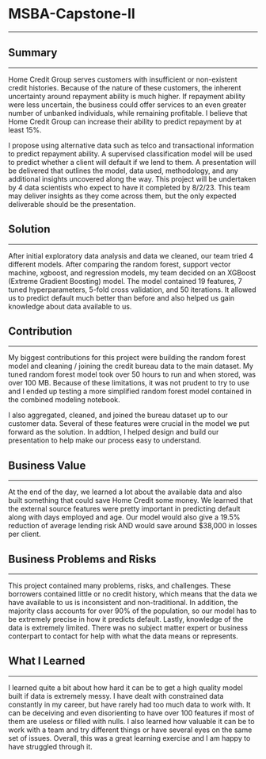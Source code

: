 # MSBA-Capstone-II
---
## Summary
---
Home Credit Group serves customers with insufficient or non-existent credit histories. Because of the nature of these customers, the inherent uncertainty around repayment ability is much higher. If repayment ability were less uncertain, the business could offer services to an even greater number of unbanked individuals, while remaining profitable. I believe that Home Credit Group can increase their ability to predict repayment by at least 15%.

I propose using alternative data such as telco and transactional information to predict repayment ability. A supervised classification model will be used to predict whether a client will default if we lend to them. A presentation will be delivered that outlines the model, data used, methodology, and any additional insights uncovered along the way. This project will be undertaken by 4 data scientists who expect to have it completed by 8/2/23. This team may deliver insights as they come across them, but the only expected deliverable should be the presentation.
## Solution
---
After initial exploratory data analysis and data we cleaned, our team tried 4 different models. After comparing the random forest, support vector machine, xgboost, and regression models, my team decided on an XGBoost (Extreme Gradient Boosting) model. The model contained 19 features, 7 tuned hyperparameters, 5-fold cross validation, and 50 iterations. It allowed us to predict default much better than before and also helped us gain knowledge about data available to us.
## Contribution
---
My biggest contributions for this project were building the random forest model and cleaning / joining the credit bureau data to the main dataset. My tuned random forest model took over 50 hours to run and when stored, was over 100 MB. Because of these limitations, it was not prudent to try to use and I ended up testing a more simplified random forest model contained in the combined modeling notebook.

I also aggregated, cleaned, and joined the bureau dataset up to our customer data. Several of these features were crucial in the model we put forward as the solution. In addtion, I helped design and build our presentation to help make our process easy to understand.
## Business Value
---
At the end of the day, we learned a lot about the available data and also built something that could save Home Credit some money. We learned that the external source features were pretty important in predicting default along with days employed and age. Our model would also give a 19.5% reduction of average lending risk AND would save around $38,000 in losses per client.
## Business Problems and Risks
---
This project contained many problems, risks, and challenges. These borrowers contained little or no credit history, which means that the data we have available to us is inconsistent and non-traditional. In addition, the majority class accounts for over 90% of the population, so our model has to be extremely precise in how it predicts default. Lastly, knowledge of the data is extremely limited. There was no subject matter expert or business conterpart to contact for help with what the data means or represents.
## What I Learned
---
I learned quite a bit about how hard it can be to get a high quality model built if data is extremely messy. I have dealt with constrained data constantly in my career, but have rarely had too much data to work with. It can be deceiving and even disorienting to have over 100 features if most of them are useless or filled with nulls. I also learned how valuable it can be to work with a team and try different things or have several eyes on the same set of issues. Overall, this was a great learning exercise and I am happy to have struggled through it.
